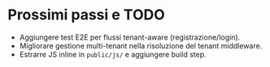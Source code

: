 # Prossimi passi e TODO

- Aggiungere test E2E per flussi tenant-aware (registrazione/login).
- Migliorare gestione multi-tenant nella risoluzione del tenant middleware.
- Estrarre JS inline in `public/js/` e aggiungere build step.
